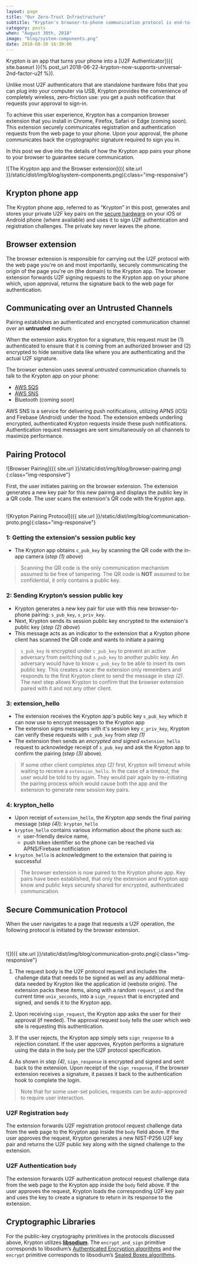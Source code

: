 ```yaml
---
layout: page
title: "Our Zero-Trust Infrastructure"
subtitle: "Krypton's browser-to-phone communication protocol is end-to-end verified with keys that only your devices have. Read about how Krypton's pairing protocol bootstraps a zero-trust infrastructure." 
category: posts
when: "August 30th, 2018"
image: "blog/system-components.png"
date: 2018-08-30 16:30:00
---
```


Krypton is an app that turns your phone into a [U2F Authenticator]({{ site.baseurl }}{% post_url 2018-06-22-krypton-now-supports-universal-2nd-factor-u2f %}). 

Unlike most U2F authenticators that are standalone hardware fobs that you can plug into your computer via USB, Krypton provides the convenience of completely wireless, zero-friction use: you get a push notification that requests your approval to sign-in. 

To achieve this user experience, Krypton has a companion browser extension that you install in Chrome, Firefox, Safari or Edge (coming soon). This extension securely communicates registration and authentication requests from the web page to your phone. Upon your approval, the phone communicates back the cryptographic signature required to sign you in.

In this post we dive into the details of how the Krypton app pairs your phone to your browser to guarantee secure communication.

![The Krypton app and the Browser extension]({{ site.url }}/static/dist/img/blog/system-components.png){:class="img-responsive"}

## Krypton phone app
The Krypton phone app, referred to as “Krypton” in this post, generates and stores your private U2F key pairs on the [secure hardware](https://krypt.co/docs/security/privacy-policy.html#private-key-storage) on your iOS or Android phone (where available) and uses it to sign U2F authentication and registration challenges. The private key never leaves the phone.

## Browser extension
The browser extension is responsible for carrying out the U2F protocol with the web page you're on and most importantly, securely communicating the origin of the page you're on (the domain) to the Krypton app. The browser extension forwards U2F signing requests to the Krypton app on your phone which, upon approval, returns the signature back to the web page for authentication.

## Communicating over an Untrusted Channels
Pairing establishes an authenticated and encrypted communication channel over an **untrusted** medium.

When the extension asks Krypton for a signature, this request must be (1) authenticated to ensure that it is coming from an authorized browser and (2) encrypted to hide sensitive data like where you are authenticating and the actual U2F signature.

The browser extension uses several *untrusted* communication channels to talk to the Krypton app on your phone: 
- [AWS SQS](https://aws.amazon.com/sqs/)
- [AWS SNS](https://aws.amazon.com/sns)
- Bluetooth (coming soon)

AWS SNS is a service for delivering push notifications, utilizing APNS (iOS) and Firebase (Android) under the hood. The extension embeds underling encrypted, authenticated Krypton requests inside these push notifications. Authentication request messages are sent simultaneously on all channels to maximize performance.

## Pairing Protocol
![Browser Pairing]({{ site.url }}/static/dist/img/blog/browser-pairing.png){:class="img-responsive"}

First, the user initiates pairing on the browser extension. The extension generates a new key pair for this new pairing and displays the public key in a QR code. The user scans the extension's QR code with the Krypton app.

<br/>
![Krypton Pairing Protocol]({{ site.url }}/static/dist/img/blog/communication-proto.png){:class="img-responsive"}
<br/>

### 1: Getting the extension's session public key
- The Krypton app obtains `c_pub_key` by scanning the QR code with the in-app camera (*step (1) above*)

> Scanning the QR code is the only communication mechanism assumed to be free of tampering. The QR code is **NOT** assumed to be confidential, it only contains a public key.

### 2: Sending Krypton’s session public key
- Krypton generates a new key pair for use with this new browser-to-phone pairing: `s_pub_key`, `s_priv_key`.
- Next, Krypton sends its session public key encrypted to the extension's public key (*step (2) above*)
- This message acts as an indicator to the extension that a Krypton phone client has scanned the QR code and wants to initiate a pairing

> `s_pub_key` is encrypted under `c_pub_key` to prevent an active adversary from switching out `s_pub_key` to another public key. An adversary would have to know `c_pub_key` to be able to insert its own public key. This creates a race: the extension only remembers and responds to the first Krypton client to send the message in *step (2)*. The next step allows Krypton to confirm that the browser extension paired with it and not any other client.


### 3: extension_hello
- The extension receives the Krypton app's public key `s_pub_key` which it can now use to encrypt messages to the Krypton app
- The extension signs messages with it's session key `c_priv_key`, Krypton can verify these requests with `c_pub_key` from *step (1)*
- The extension then sends an *encrypted and signed* `extension_hello` request to acknowledge receipt of `s_pub_key` and ask the Krypton app to confirm the pairing (*step (3)* above). 

> If some other client completes *step (2)* first, Krypton will timeout while waiting to receive a `extension_hello`. In the case of a timeout, the user would be told to try again. They would pair again by re-initiating the pairing process which would cause both the app and the extension to generate new session key pairs.


### 4: krypton_hello
- Upon receipt of `extension_hello`, the Krypton app sends the final pairing message (*step (4)*): `krypton_hello` 
- `krypton_hello` contains various information about the phone such as:
    - user-friendly device name, 
    - push token identifier so the phone can be reached via APNS/Firebase notificiation
- `krypton_hello` is acknowledgment to the extension that pairing is successful

> The browser extension is now paired to the Krypton phone app. Key pairs have been established, that only the extension and Krypton app know and public keys securely shared for encrypted, authenticated communication.

## Secure Communication Protocol
When the user navigates to a page that requests a U2F operation, the following protocol is initiated by the browser extension.

<br/>
<br/>
![]({{ site.url }}/static/dist/img/blog/communication-proto.png){:class="img-responsive"}
<br/>

1. The request body is the U2F protocol request and includes the challenge data that needs to be signed as well as any additional meta-data needed by Krypton like the application id (website origin). The extension packs these items, along with a random `request_id` and the current time `unix_seconds`, into a `sign_request` that is encrypted and signed, and sends it to the Krypton app.

2. Upon receiving `sign_request`, the Krypton app asks the user for their approval (if needed). The approval request `body` tells the user which web site is requesting this authentication.

3. If the user rejects, the Krypton app simply sets `sign_response` to a rejection constant. If the user approves, Krypton performs a signature using the data in the `body` per the U2F protocol specification.

4. As shown in *step (4)*, `sign_response` is encrypted and signed and sent back to the extension. Upon receipt of the `sign_response`, if the browser extension receives a signature, it passes it back to the authentication hook to complete the login.

> Note that for some user-set policies, requests can be auto-approved to require user interaction.

### U2F Registration `body`
The extension forwards U2F registration protocol request challenge data from the web page to the Krypton app inside the `body` field above. If the user approves the request, Krypton generates a new NIST-P256 U2F key pair and returns the U2F public key along with the signed challenge to the extension.

### U2F Authentication `body`
The extension forwards U2F authentication protocol request challenge data from the web page to the Krypton app inside the `body` field above. If the user approves the request, Krypton loads the corresponding U2F key pair and uses the key to create a signature to return in its response to the extension.


## Cryptographic Libraries
For the public-key cryptography primitives in the protocols discussed above, Krypton utilizes [**libsodium**](https://download.libsodium.org/doc/). The `encrypt_and_sign` primitive corresponds to libsodium’s [Authenticated Encryption algorithms](https://download.libsodium.org/doc/public-key_cryptography/authenticated_encryption.html) and the `encrypt` primitive corresponds to libsodium’s [Sealed Boxes algorithms](https://download.libsodium.org/doc/public-key_cryptography/sealed_boxes.html).
<br>
